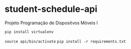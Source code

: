 # student-schedule-api

Projeto Programação de Dispositvos Móveis I

```pip install virtualenv```

```source api/bin/activate```
```pip install -r requirements.txt```


